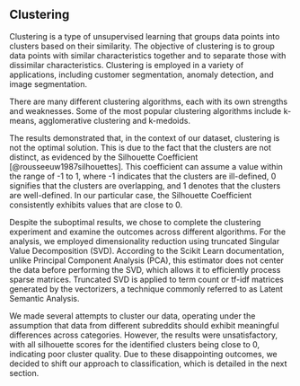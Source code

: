 ## Clustering

Clustering is a type of unsupervised learning that groups data points into clusters based on their similarity. The objective of clustering is to group data points with similar characteristics together and to separate those with dissimilar characteristics. Clustering is employed in a variety of applications, including customer segmentation, anomaly detection, and image segmentation.

There are many different clustering algorithms, each with its own strengths and weaknesses. Some of the most popular clustering algorithms include k-means, agglomerative clustering and k-medoids.

The results demonstrated that, in the context of our dataset, clustering is not the optimal solution. This is due to the fact that the clusters are not distinct, as evidenced by the Silhouette Coefficient [@rousseeuw1987silhouettes]. This coefficient can assume a value within the range of -1 to 1, where -1 indicates that the clusters are ill-defined, 0 signifies that the clusters are overlapping, and 1 denotes that the clusters are well-defined. In our particular case, the Silhouette Coefficient consistently exhibits values that are close to 0.

Despite the suboptimal results, we chose to complete the clustering experiment and examine the outcomes across different algorithms. For the analysis, we employed dimensionality reduction using truncated Singular Value Decomposition (SVD). According to the Scikit Learn documentation, unlike Principal Component Analysis (PCA), this estimator does not center the data before performing the SVD, which allows it to efficiently process sparse matrices. Truncated SVD is applied to term count or tf-idf matrices generated by the vectorizers, a technique commonly referred to as Latent Semantic Analysis.

We made several attempts to cluster our data, operating under the assumption that data from different subreddits should exhibit meaningful differences across categories. However, the results were unsatisfactory, with all silhouette scores for the identified clusters being close to 0, indicating poor cluster quality. Due to these disappointing outcomes, we decided to shift our approach to classification, which is detailed in the next section.
